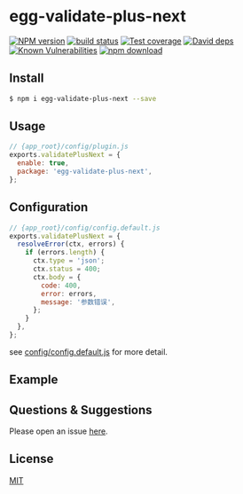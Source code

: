 # egg-validate-plus-next

[![NPM version][npm-image]][npm-url]
[![build status][travis-image]][travis-url]
[![Test coverage][codecov-image]][codecov-url]
[![David deps][david-image]][david-url]
[![Known Vulnerabilities][snyk-image]][snyk-url]
[![npm download][download-image]][download-url]

[npm-image]: https://img.shields.io/npm/v/egg-validate-plus-next.svg?style=flat-square
[npm-url]: https://npmjs.org/package/egg-validate-plus-next
[travis-image]: https://img.shields.io/travis/eggjs/egg-validate-plus-next.svg?style=flat-square
[travis-url]: https://travis-ci.org/eggjs/egg-validate-plus-next
[codecov-image]: https://img.shields.io/codecov/c/github/eggjs/egg-validate-plus-next.svg?style=flat-square
[codecov-url]: https://codecov.io/github/eggjs/egg-validate-plus-next?branch=master
[david-image]: https://img.shields.io/david/eggjs/egg-validate-plus-next.svg?style=flat-square
[david-url]: https://david-dm.org/eggjs/egg-validate-plus-next
[snyk-image]: https://snyk.io/test/npm/egg-validate-plus-next/badge.svg?style=flat-square
[snyk-url]: https://snyk.io/test/npm/egg-validate-plus-next
[download-image]: https://img.shields.io/npm/dm/egg-validate-plus-next.svg?style=flat-square
[download-url]: https://npmjs.org/package/egg-validate-plus-next

<!--
Description here.
-->

## Install

```bash
$ npm i egg-validate-plus-next --save
```

## Usage

```js
// {app_root}/config/plugin.js
exports.validatePlusNext = {
  enable: true,
  package: 'egg-validate-plus-next',
};
```

## Configuration

```js
// {app_root}/config/config.default.js
exports.validatePlusNext = {
  resolveError(ctx, errors) {
    if (errors.length) {
      ctx.type = 'json';
      ctx.status = 400;
      ctx.body = {
        code: 400,
        error: errors,
        message: '参数错误',
      };
    }
  },
};
```

see [config/config.default.js](config/config.default.js) for more detail.

## Example

<!-- example here -->

## Questions & Suggestions

Please open an issue [here](https://github.com/eggjs/egg/issues).

## License

[MIT](LICENSE)
